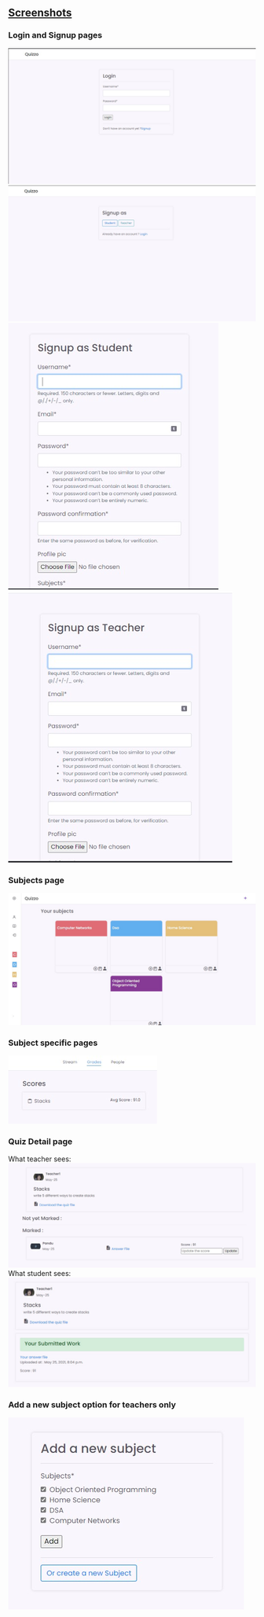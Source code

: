 


## <u>Screenshots</u>

### Login and Signup pages
![Login](./Screenshots/Login.jpg) ![Login](./Screenshots/Signup.jpg)
![Login](./Screenshots/Signup_student.jpg) ![Login](./Screenshots/Signup_teacher.jpg) 

### Subjects page
![Subjects](./Screenshots/Main_subject_page.jpg)



### Subject specific pages
![Subject-Detail](./Screenshots/subject_detail_grades.jpg)  

### Quiz Detail page
What teacher sees:
![Quiz-Detail](./Screenshots/quiz_detail_teacher.jpg)
What student sees:
![Quiz-Detail](./Screenshots/quiz_detail_student.jpg)

### Add a new subject option for teachers only
![Add-Subject](./Screenshots/add_subject.jpg)
